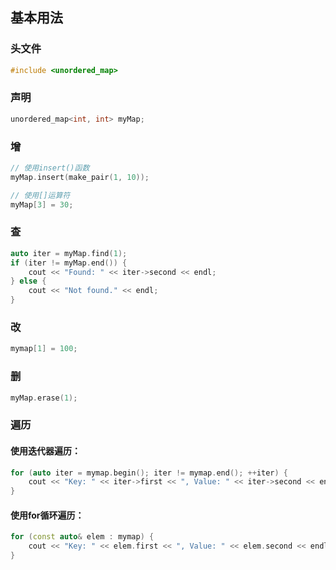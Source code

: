 
## 基本用法

### 头文件

```c++
#include <unordered_map>
```

### 声明

```c++
unordered_map<int, int> myMap;
```

### 增

```c++
// 使用insert()函数
myMap.insert(make_pair(1, 10));

// 使用[]运算符
myMap[3] = 30;
```

### 查

```c++
auto iter = myMap.find(1);
if (iter != myMap.end()) {
    cout << "Found: " << iter->second << endl;
} else {
    cout << "Not found." << endl;
}
```

### 改

```c++
mymap[1] = 100;
```



### 删

```c++
myMap.erase(1);
```

### 遍历

#### 使用迭代器遍历：

```c++
for (auto iter = mymap.begin(); iter != mymap.end(); ++iter) {
    cout << "Key: " << iter->first << ", Value: " << iter->second << endl;
}
```

#### 使用for循环遍历：

```c++
for (const auto& elem : mymap) {
    cout << "Key: " << elem.first << ", Value: " << elem.second << endl;
}
```





